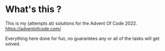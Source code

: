 # What's this ? 
This is my (attempts at) solutions for the Advent Of Code 2022.
https://adventofcode.com/


Everything here done for fun, no guarantees any or all of the tasks will get solved.